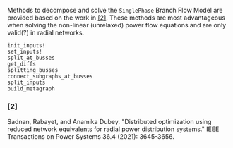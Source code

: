 Methods to decompose and solve the `SinglePhase` Branch Flow Model are provided based on the work in 
[[2]](@ref). These methods are most advantageous when solving the non-linear (unrelaxed) power flow
equations and are only valid(?) in radial networks.

```@docs
init_inputs!
set_inputs!
split_at_busses
get_diffs
splitting_busses
connect_subgraphs_at_busses
split_inputs
build_metagraph
```

### [2]
Sadnan, Rabayet, and Anamika Dubey. "Distributed optimization using reduced network equivalents for radial power distribution systems." IEEE Transactions on Power Systems 36.4 (2021): 3645-3656.